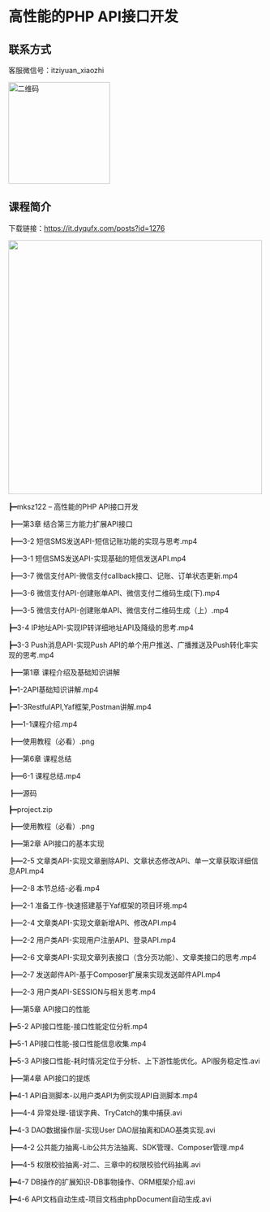 # 高性能的PHP API接口开发

## 联系方式

客服微信号：itziyuan_xiaozhi

<img src="https://ziyuanyun.oss-cn-guangzhou.aliyuncs.com/common/20240614073449/666b82192834a.jpg" width="200" height="200" alt="二维码">

## 课程简介

下载链接：https://it.dyqufx.com/posts?id=1276

<img src="https://ziyuanyun.oss-cn-guangzhou.aliyuncs.com/yun/20240515153653/664466158f10c.jpg" width="500" alt="">

  ┣━mksz122 &#8211; 高性能的PHP API接口开发

 ┣━第3章 结合第三方能力扩展API接口

 ┣━3-2 短信SMS发送API-短信记账功能的实现与思考.mp4

 ┣━3-1 短信SMS发送API-实现基础的短信发送API.mp4

 ┣━3-7 微信支付API-微信支付callback接口、记账、订单状态更新.mp4

 ┣━3-6 微信支付API-创建账单API、微信支付二维码生成(下).mp4

 ┣━3-5 微信支付API-创建账单API、微信支付二维码生成（上）.mp4

 ┣━3-4 IP地址API-实现IP转详细地址API及降级的思考.mp4

 ┣━3-3 Push消息API-实现Push API的单个用户推送、广播推送及Push转化率实现的思考.mp4

 ┣━第1章 课程介绍及基础知识讲解

 ┣━1-2API基础知识讲解.mp4

 ┣━1-3RestfulAPI,Yaf框架,Postman讲解.mp4

 ┣━1-1课程介绍.mp4

 ┣━使用教程（必看）.png

 ┣━第6章 课程总结

 ┣━6-1 课程总结.mp4

 ┣━源码

 ┣━project.zip

 ┣━使用教程（必看）.png

 ┣━第2章 API接口的基本实现

 ┣━2-5 文章类API-实现文章删除API、文章状态修改API、单一文章获取详细信息API.mp4

 ┣━2-8 本节总结-必看.mp4

 ┣━2-1 准备工作-快速搭建基于Yaf框架的项目环境.mp4

 ┣━2-4 文章类API-实现文章新增API、修改API.mp4

 ┣━2-2 用户类API-实现用户注册API、登录API.mp4

 ┣━2-6 文章类API-实现文章列表接口（含分页功能）、文章类接口的思考.mp4

 ┣━2-7 发送邮件API-基于Composer扩展来实现发送邮件API.mp4

 ┣━2-3 用户类API-SESSION与相关思考.mp4

 ┣━第5章 API接口的性能

 ┣━5-2 API接口性能-接口性能定位分析.mp4

 ┣━5-1 API接口性能-接口性能信息收集.mp4

 ┣━5-3 API接口性能-耗时情况定位于分析、上下游性能优化。API服务稳定性.avi

 ┣━第4章 API接口的提炼

 ┣━4-1 API自测脚本-以用户类API为例实现API自测脚本.mp4

 ┣━4-4 异常处理-错误字典、TryCatch的集中捕获.avi

 ┣━4-3 DAO数据操作层-实现User DAO层抽离和DAO基类实现.avi

 ┣━4-2 公共能力抽离-Lib公共方法抽离、SDK管理、Composer管理.mp4

 ┣━4-5 权限校验抽离-对二、三章中的权限校验代码抽离.avi

 ┣━4-7 DB操作的扩展知识-DB事物操作、ORM框架介绍.avi

 ┣━4-6 API文档自动生成-项目文档由phpDocument自动生成.avi

  